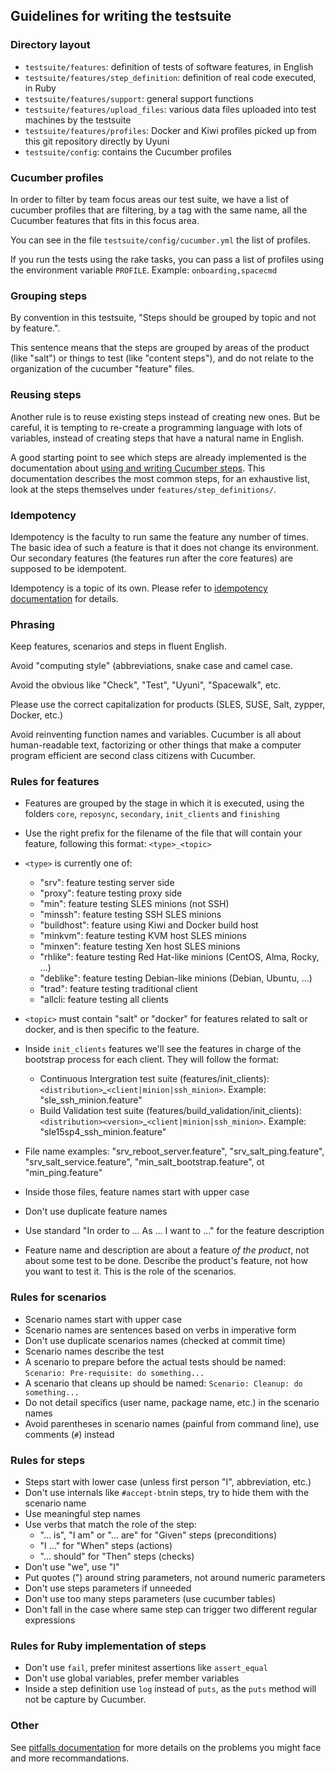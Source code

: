 ## Guidelines for writing the testsuite

### Directory layout

* `testsuite/features`: definition of tests of software features, in English
* `testsuite/features/step_definition`: definition of real code executed, in Ruby
* `testsuite/features/support`: general support functions
* `testsuite/features/upload_files`: various data files uploaded into test machines by the testsuite
* `testsuite/features/profiles`: Docker and Kiwi profiles picked up from this git repository directly by Uyuni
* `testsuite/config`: contains the Cucumber profiles


### Cucumber profiles

In order to filter by team focus areas our test suite, we have a list of cucumber profiles that are filtering, by a tag with the same name, all the Cucumber features that fits in this focus area.

You can see in the file `testsuite/config/cucumber.yml` the list of profiles.

If you run the tests using the rake tasks, you can pass a list of profiles using the environment variable `PROFILE`. Example: `onboarding,spacecmd` 

### Grouping steps

By convention in this testsuite,
"Steps should be grouped by topic and not by feature.".

This sentence means
that the steps are grouped by areas of the product (like "salt") or things
to test (like "content steps"), and do not relate to the organization of
the cucumber "feature" files.


### Reusing steps

Another rule is to reuse existing steps instead of creating
new ones. But be careful, it is tempting to re-create a programming language
with lots of variables, instead of creating steps that have a natural name
in English.

A good starting point to see which steps are already implemented is
the documentation about [using and writing Cucumber steps](cucumber-steps.md).
This documentation describes the most common steps, for an
exhaustive list, look at the steps themselves under `features/step_definitions/`.


### Idempotency

Idempotency is the faculty to run same the feature any number of times. The basic idea of such a feature is that it does not change its environment. Our secondary features (the features run after the core features) are supposed to be idempotent.

Idempotency is a topic of its own. Please refer to [idempotency documentation](idempotency.md) for details.


### Phrasing

Keep features, scenarios and steps in fluent English.

Avoid "computing style" (abbreviations, snake case and camel case.

Avoid the obvious like "Check", "Test", "Uyuni", "Spacewalk", etc.

Please use the correct capitalization for products (SLES, SUSE, Salt, zypper, Docker, etc.)

Avoid reinventing function names and variables. Cucumber is all about human-readable text, factorizing or other things that make a computer program efficient are second class citizens with Cucumber.


### Rules for features

 * Features are grouped by the stage in which it is executed, using the folders `core`, `reposync`, `secondary`, `init_clients` and `finishing`
 * Use the right prefix for the filename of the file that will contain your feature, following this format: `<type>_<topic>`
 * `<type>` is currently one of:
   * "srv": feature testing server side
   * "proxy": feature testing proxy side
   * "min": feature testing SLES minions (not SSH)
   * "minssh": feature testing SSH SLES minions
   * "buildhost": feature using Kiwi and Docker build host
   * "minkvm": feature testing KVM host SLES minions
   * "minxen": feature testing Xen host SLES minions
   * "rhlike": feature testing Red Hat-like minions (CentOS, Alma, Rocky, ...)
   * "deblike": feature testing Debian-like minions (Debian, Ubuntu, ...)
   * "trad": feature testing traditional client
   * "allcli: feature testing all clients
 * `<topic>` must contain "salt" or "docker" for features related to salt or docker, and is then specific to the feature.
 * Inside `init_clients` features we'll see the features in charge of the bootstrap process for each client. They will follow the format:
     * Continuous Intergration test suite (features/init_clients): `<distribution>`_`<client|minion|ssh_minion>`. Example: "sle_ssh_minion.feature"
     * Build Validation test suite (features/build_validation/init_clients): `<distribution><version>`_`<client|minion|ssh_minion>`. Example: "sle15sp4_ssh_minion.feature"
 * File name examples: "srv_reboot_server.feature", "srv_salt_ping.feature", "srv_salt_service.feature", "min_salt_bootstrap.feature", ot "min_ping.feature"

 * Inside those files, feature names start with upper case
 * Don't use duplicate feature names
 * Use standard "In order to ... As ... I want to ..." for the feature description
 * Feature name and description are about a feature *of the product*, not about some test to be done. Describe the product's feature, not how you want to test it. This is the role of the scenarios.


### Rules for scenarios

 * Scenario names start with upper case
 * Scenario names are sentences based on verbs in imperative form
 * Don't use duplicate scenarios names (checked at commit time)
 * Scenario names describe the test
 * A scenario to prepare before the actual tests should be named: ```Scenario: Pre-requisite: do something...```
 * A scenario that cleans up should be named: ```Scenario: Cleanup: do something...```
 * Do not detail specifics (user name, package name, etc.) in the scenario names
 * Avoid parentheses in scenario names (painful from command line), use comments (```#```) instead


### Rules for steps

 * Steps start with lower case (unless first person "I", abbreviation, etc.)
 * Don't use internals like ```#accept-btn```in steps, try to hide them with the scenario name
 * Use meaningful step names
 * Use verbs that match the role of the step:
   * "... is", "I am" or "... are" for "Given" steps (preconditions)
   * "I ..." for "When" steps (actions)
   * "... should" for "Then" steps (checks)
 * Don't use "we", use "I"
 * Put quotes (") around string parameters, not around numeric parameters
 * Don't use steps parameters if unneeded
 * Don't use too many steps parameters (use cucumber tables)
 * Don't fall in the case where same step can trigger two different regular expressions


### Rules for Ruby implementation of steps

 * Don't use ```fail```, prefer minitest assertions like ```assert_equal```
 * Don't use global variables, prefer member variables
 * Inside a step definition use `log` instead of `puts`, as the `puts` method will not be capture by Cucumber.

### Other

See [pitfalls documentation](pitfalls.md) for more details on the problems you might face and more recommandations.
